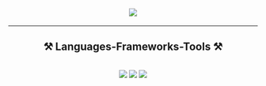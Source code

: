 <h1 align="center">
    <img src="https://readme-typing-svg.herokuapp.com/?font=Righteous&size=35&center=true&vCenter=true&width=500&height=70&duration=4000&lines=Hi+There!+👋;+I'm+Nil+Delgado+Ruiz;"/>
</h1>

<hr>

<h2 align="center">⚒️ Languages-Frameworks-Tools ⚒️</h2>

<br>

<div align="center">
    <img src="https://skillicons.dev/icons?i=html,css,tailwind,bootstrap,js"/>
    <img src="https://skillicons.dev/icons?i=vscode,sublime,figma,xd"/>
    <img src="https://skillicons.dev/icons?i=ps,ai,indesign,pr,blender"/>
</div>
